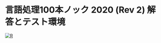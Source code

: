 # 言語処理100本ノック 2020 (Rev 2) 解答とテスト環境

[![R](https://github.com/kmoritak/hundredfungo/actions/workflows/r.yml/badge.svg?branch=master)](https://github.com/kmoritak/hundredfungo/actions/workflows/r.yml)
